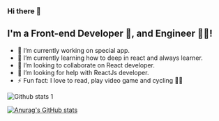 ### Hi there 👋

<!--
**bsaygili/bsaygili** is a ✨ _special_ ✨ repository because its `README.md` (this file) appears on your GitHub profile.

Here are some ideas to get you started:
- 💬 Ask me about ...
- 📫 How to reach me: ...
- 😄 Pronouns: ...
-->
## I'm a Front-end Developer 🚀, and Engineer 👨‍🎓!

- 🔭 I’m currently working on special app.
- 🌱 I’m currently learning how to deep in react and always learner.
- 👯 I’m looking to collaborate on React developer.
- 🤔 I’m looking for help with ReactJs developer.
- ⚡ Fun fact: I love to read, play video game and cycling 🚴‍♀️


![Github stats 1](https://github-readme-stats.vercel.app/api?username=bsaygili&show_icons=true&theme=gradient) 
<!-- ![Github stats 2](https://github-readme-stats.vercel.app/api?username=bsaygili&show_icons=true&theme=radical)
 -->

 [![Anurag's GitHub stats](https://github-readme-stats.vercel.app/api?username=bsaygili)](https://github.com/anuraghazra/github-readme-stats)
 
 


